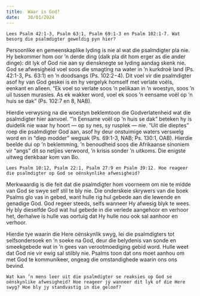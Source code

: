 ```yaml
---
title:  Waar is God?
date:   30/01/2024
---
```


`Lees Psalm 42:1-3, Psalm 63:1, Psalm 69:1-3 en Psalm 102:1-7. Wat besorg die psalmdigter geweldig pyn hier?`

Persoonlike en gemeenskaplike lyding is nie al wat die psalmdigter pla nie. Hy bekommer hom oor ’n derde ding (dalk pla dit hom erger as die ander dinge): dit lyk of God nie aan sy diensknegte se lyding aandag skenk nie. God se afwesigheid voel soos die smagting na water in ’n kurkdroë land (Ps. 42:1-3, Ps. 63:1) en ’n doodsangs (Ps. 102:2−4). Dit voel vir die psalmdigter asof hy van God geskei is en hy vergelyk homself met verlate voëls, eenkant en alleen. “Ek voel so verlate soos ’n pelikaan in ’n woestyn, soos ’n uil tussen murasies. As ek wakker word, voel ek soos ’n eensame voël op ’n huis se dak” (Ps. 102:7 en 8, NAB).

Hierdie verwysing na die woestyn beklemtoon die Godverlatenheid wat die psalmdigter hier aanvoel. “’n Eensame voël op ’n huis se dak” beteken hy is duidelik nie waar hy hoort — op sy nes, sy rusplek — nie. “Uit die dieptes” roep die psalmdigter God aan, asof hy deur onstuimige waters verswelg word en in “diep modder” wegsak (Ps. 69:1-3, NAB; Ps. 130:1, OAB). Hierdie beelde dui op ’n beklemming, ’n benoudheid soos die Afrikaanse sinoniem vir “angs” dit so netjies verwoord, ’n krisis sonder ’n uitkoms. Die enigste uitweg denkbaar kom van Bo.

`Lees Psalm 10:12, Psalm 22:1, Psalm 27:9 en Psalm 39:12. Hoe reageer die psalmdigter op God se oënskynlike afwesigheid?`

Merkwaardig is die feit dat die psalmdigter hom voorneem om nie te midde van God se swye self stil te bly nie. Die onderskeie skrywers van die boek Psalms glo vas in gebed, want hulle rig hul gebede aan die lewende en genadige God. God regeer steeds, selfs wanneer Hy afwesig blyk te wees. Hy bly dieselfde God wat hul gebede in die verlede aangehoor en verhoor het, derhalwe is hulle vas oortuig dat Hy hulle nou ook sal aanhoor en verhoor.

Hierdie tye waarin die Here oënskynlik swyg, lei die psalmdigters tot selfsondersoek en ’n soeke na God, deur die belydenis van sonde en smeekgebede wat in ’n gees van verootmoediging gebid word. Hulle weet dat God nie vir ewig sal stilbly nie. Psalms toon dat ons moet aanhou om met God te kommunikeer, ongeag die omstandighede waarin ons ons bevind.

`Wat kan ’n mens leer uit die psalmdigter se reaksies op God se oënskynlike afwesigheid? Hoe reageer jý wanneer dit lyk of die Here swyg? Hoe bly jy standvastig in die geloof?`